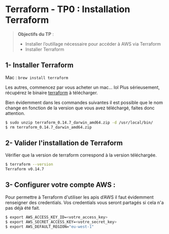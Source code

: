 <!--- 
Ceci est la version en markdown !
Utilisez l'aperçu pour avoir une version plus lisible
-->
# Terraform - TP0 : Installation Terraform

> **Objectifs du TP** :
>- Installer l’outillage nécessaire pour accéder à AWS via Terraform
>- Installer Terraform
>

## 1- Installer Terraform

Mac : `brew install terraform`

Les autres, commencez par vous acheter un mac... lol
Plus sérieusement, récupérez le binaire [terraform](https://www.terraform.io/downloads.html) à télécharger. 

Bien évidemment dans les commandes suivantes il est possible que le nom change en fonction de la version que vous avez téléchargé, faites donc attention.

```sh
$ sudo unzip terraform_0.14.7_darwin_amd64.zip -d /usr/local/bin/
$ rm terraform_0.14.7_darwin_amd64.zip
```

## 2- Valider l'installation de Terraform

Vérifier que la version de terraform correspond à la version téléchargée.

```sh
$ terraform --version
Terraform v0.14.7
```

## 3- Configurer votre compte AWS :

Pour permettre à Terraform d'utiliser les apis d’AWS il faut évidemment renseigner des credentials.
Vos credentials vous seront partagés si cela n'a pas déjà été fait. 

```sh
$ export AWS_ACCESS_KEY_ID=<votre_access_key>
$ export AWS_SECRET_ACCESS_KEY=<votre_secret_key>
$ export AWS_DEFAULT_REGION="eu-west-1"
```
